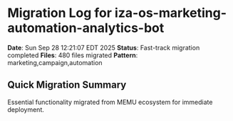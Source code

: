 # Migration Log for iza-os-marketing-automation-analytics-bot

**Date**: Sun Sep 28 12:21:07 EDT 2025
**Status**: Fast-track migration completed
**Files**:      480 files migrated
**Pattern**: marketing,campaign,automation

## Quick Migration Summary
Essential functionality migrated from MEMU ecosystem for immediate deployment.
